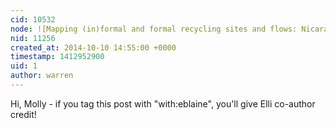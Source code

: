 ```yaml
---
cid: 10532
node: ![Mapping (in)formal and formal recycling sites and flows: Nicaragua to Boston](../notes/MollyDanielsson/10-10-2014/mapping-in-formal-and-formal-recycling-sites-and-flows-nicaragua-to-boston)
nid: 11256
created_at: 2014-10-10 14:55:00 +0000
timestamp: 1412952900
uid: 1
author: warren
---
```


Hi, Molly - if you tag this post with "with:eblaine", you'll give Elli co-author credit!
